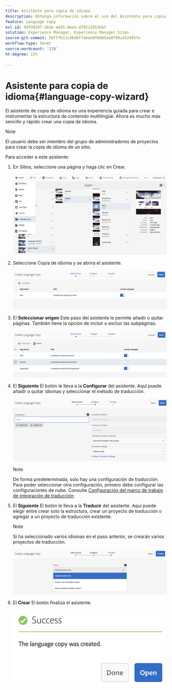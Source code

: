 ```yaml
---
title: Asistente para copia de idioma
description: Obtenga información sobre el uso del Asistente para copia de idioma en Adobe Experience Manager.
feature: Language Copy
exl-id: 99f9929f-26de-4e95-9ee3-d70512d53bb7
solution: Experience Manager, Experience Manager Sites
source-git-commit: 76fffb11c56dbf7ebee9f6805ae0799cd32985fe
workflow-type: tm+mt
source-wordcount: '219'
ht-degree: 22%

---
```


# Asistente para copia de idioma{#language-copy-wizard}

El asistente de copia de idioma es una experiencia guiada para crear e instrumentar la estructura de contenido multilingüe. Ahora es mucho más sencillo y rápido crear una copia de idioma.

>[!NOTE]
>
>El usuario debe ser miembro del grupo de administradores de proyectos para crear la copia de idioma de un sitio.

Para acceder a este asistente:

1. En Sitios, seleccione una página y haga clic en Crear.

   ![chlimage_1-9](assets/chlimage_1-9.jpeg)

1. Seleccione Copia de idioma y se abrirá el asistente.

   ![chlimage_1-10](assets/chlimage_1-10.jpeg)

1. El **Seleccionar origen** Este paso del asistente le permite añadir o quitar páginas. También tiene la opción de incluir o excluir las subpáginas.

   ![chlimage_1-11](assets/chlimage_1-11.jpeg)

1. El **Siguiente** El botón le lleva a la **Configurar** del asistente. Aquí puede añadir o quitar idiomas y seleccionar el método de traducción.

   ![chlimage_1-12](assets/chlimage_1-12.jpeg)

   >[!NOTE]
   >
   >De forma predeterminada, solo hay una configuración de traducción. Para poder seleccionar otra configuración, primero debe configurar las configuraciones de nube. Consulte [Configuración del marco de trabajo de integración de traducción](/help/sites-administering/tc-tic.md)

1. El **Siguiente** El botón le lleva a la **Traducir** del asistente. Aquí puede elegir entre crear solo la estructura, crear un proyecto de traducción o agregar a un proyecto de traducción existente.

   >[!NOTE]
   >
   >Si ha seleccionado varios idiomas en el paso anterior, se crearán varios proyectos de traducción.

   ![chlimage_1-13](assets/chlimage_1-13.jpeg)

1. El **Crear** El botón finaliza el asistente.

   ![chlimage_1-14](assets/chlimage_1-14.jpeg)
